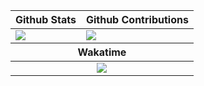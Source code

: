 <table>
    <thead>
        <tr>
            <th>Github Stats</th>
            <th>Github Contributions</th>
        </tr>
    </thead>
    <tbody>
        <tr>
            <td>
                <picture>
                    <source srcset="https://github-readme-stats.vercel.app/api?username=FallenDeity&show_icons=true&include_all_commits=true&theme=radical&border_color=000000" media="(prefers-color-scheme: dark)" />
                    <source
                        srcset="https://github-readme-stats.vercel.app/api?username=FallenDeity&show_icons=true&include_all_commits=true&theme=graywhite&border_color=EDEDED&text_color=515151&icon_color=6D6D6D"
                        media="(prefers-color-scheme: light), (prefers-color-scheme: no-preference)"
                    />
                    <img src="https://github-readme-stats.vercel.app/api?username=FallenDeity&show_icons=true&include_all_commits=true&theme=radical&border_color=000000" />
                </picture>
            </td>
            <td>
                <picture>
                    <source srcset="https://streak-stats.demolab.com/?user=FallenDeity&theme=radical&border=000" media="(prefers-color-scheme: dark)" />
                    <source srcset="https://streak-stats.demolab.com/?user=FallenDeity&theme=icegray&border=EDEDED" media="(prefers-color-scheme: light), (prefers-color-scheme: no-preference)" />
                    <img src="https://streak-stats.demolab.com/?user=FallenDeity&theme=radical&border=000" />
                </picture>
            </td>
        </tr>
        <thead>
            <tr>
                <th colspan="2">Wakatime</th>
            </tr>
        </thead>
        <tr>
            <td colspan="2" align="center">
                <picture>
                    <source srcset="https://github-readme-stats.vercel.app/api/wakatime?username=FallenDeity&theme=radical&layout=compact&border_color=000000&range=all_time" media="(prefers-color-scheme: dark)" />
                    <source
                        srcset="https://github-readme-stats.vercel.app/api/wakatime?username=FallenDeity&theme=graywhite&layout=compact&border_color=EDEDED&text_color=515151&icon_color=6D6D6D"
                        media="(prefers-color-scheme: light), (prefers-color-scheme: no-preference)"
                    />
                    <img src="https://github-readme-stats.vercel.app/api/wakatime?username=FallenDeity&theme=radical&layout=compact&border_color=000000&range=all_time" />
                </picture>
            </td>
        </tr>
    </tbody>
</table>
